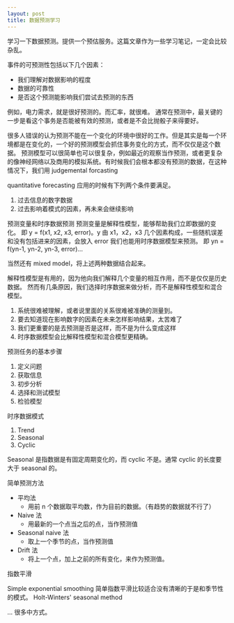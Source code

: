 ```yaml
---
layout: post
title: 数据预测学习
---
```


学习一下数据预测。提供一个预估服务。这篇文章作为一些学习笔记，一定会比较杂乱。

<!--more-->

事件的可预测性包括以下几个因素：
  - 我们理解对数据影响的程度
  - 数据的可靠性
  - 是否这个预测能影响我们尝试去预测的东西

例如，电力需求，就是很好预测的。而汇率，就很难。
通常在预测中，最关键的一步是看这个事务是否能被有效的预测，或者是不会比抛骰子来得要好。

很多人错误的认为预测不能在一个变化的环境中很好的工作。但是其实是每一个环境都是在变化的，一个好的预测模型会抓住事务变化的方式，而不仅仅是这个数据。
预测模型可以很简单也可以很复杂，例如最近的观察当作预测，或者更复杂的像神经网络以及商用的模拟系统。有时候我们会根本都没有预测的数据，在这种情况下，我们用
judgemental forcasting


quantitative forecasting 应用的时候有下列两个条件要满足。
  1. 过去信息的数字数据
  2. 过去影响着模式的因素，再未来会继续影响

预测变量和时序数据预测
预测变量是解释性模型，能够帮助我们立即数据的变化。
即 y = f(x1, x2, x3, error)。y 由 x1，x2，x3
几个因素构成，一些随机误差和没有包括进来的因素，会放入 error
我们也能用时序数据模型来预测。
即 yn = f(yn-1, yn-2, yn-3, error)...

当然还有 mixed model，将上述两种数据结合起来。

解释性模型是有用的，因为他向我们解释几个变量的相互作用，而不是仅仅是历史数据。
然而有几条原因，我们选择时序数据来做分析，而不是解释性模型和混合模型。
1. 系统很难被理解，或者说里面的关系很难被准确的测量到。
2. 要去知道现在影响数字的因素在未来怎样影响结果，太苦难了
3. 我们更重要的是去预测是否是这样，而不是为什么变成这样
4. 时序数据模型会比解释性模型和混合模型更精确。

预测任务的基本步骤
1. 定义问题
2. 获取信息
3. 初步分析
4. 选择和测试模型
5. 检验模型


时序数据模式
1. Trend
2. Seasonal
3. Cyclic

Seasonal 是指数据是有固定周期变化的，而 cyclic 不是。通常 cyclic 的长度要大于
seasonal 的。

简单预测方法
- 平均法
  - 用前 n 个数据取平均数，作为目前的数据。（有趋势的数据就不行了）
- Naive 法
  - 用最新的一个点当之后的点，当作预测值
- Seasonal naive 法
  - 取上一个季节的点，当作预测值
- Drift 法
  - 将上一个点，加上之前的所有变化，来作为预测值。

指数平滑

Simple exponential smoothing
简单指数平滑比较适合没有清晰的于是和季节性的模式。
Holt-Winters' seasonal method

... 很多中方式。
